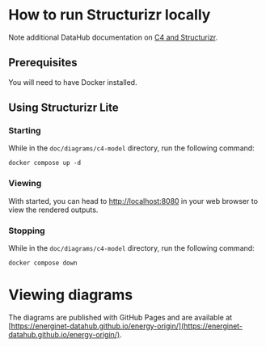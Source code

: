 # How to run Structurizr locally

Note additional DataHub documentation on [C4 and Structurizr](https://energinet.atlassian.net/wiki/spaces/D3/pages/411926533/Visualizing+software+architecture+and+design).

## Prerequisites

You will need to have Docker installed.

## Using Structurizr Lite

### Starting

While in the `doc/diagrams/c4-model` directory, run the following command:
```
docker compose up -d
```

### Viewing
With started, you can head to [http://localhost:8080](http://localhost:8080) in your web browser to view the rendered outputs.

### Stopping

While in the `doc/diagrams/c4-model` directory, run the following command:
```
docker compose down
```

# Viewing diagrams

The diagrams are published with GitHub Pages and are available at [https://energinet-datahub.github.io/energy-origin/](https://energinet-datahub.github.io/energy-origin/).
